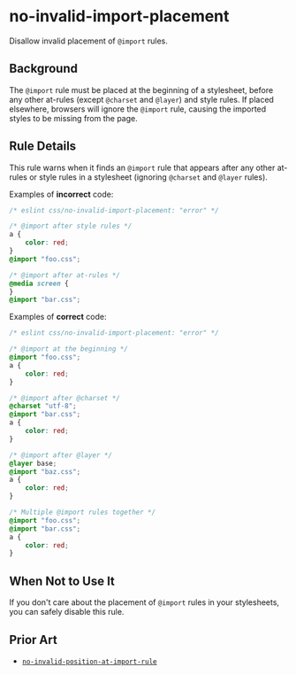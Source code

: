 # no-invalid-import-placement

Disallow invalid placement of `@import` rules.

## Background

The `@import` rule must be placed at the beginning of a stylesheet, before any other at-rules (except `@charset` and `@layer`) and style rules. If placed elsewhere, browsers will ignore the `@import` rule, causing the imported styles to be missing from the page.

## Rule Details

This rule warns when it finds an `@import` rule that appears after any other at-rules or style rules in a stylesheet (ignoring `@charset` and `@layer` rules).

Examples of **incorrect** code:

```css
/* eslint css/no-invalid-import-placement: "error" */

/* @import after style rules */
a {
	color: red;
}
@import "foo.css";

/* @import after at-rules */
@media screen {
}
@import "bar.css";
```

Examples of **correct** code:

```css
/* eslint css/no-invalid-import-placement: "error" */

/* @import at the beginning */
@import "foo.css";
a {
	color: red;
}

/* @import after @charset */
@charset "utf-8";
@import "bar.css";
a {
	color: red;
}

/* @import after @layer */
@layer base;
@import "baz.css";
a {
	color: red;
}

/* Multiple @import rules together */
@import "foo.css";
@import "bar.css";
a {
	color: red;
}
```

## When Not to Use It

If you don't care about the placement of `@import` rules in your stylesheets, you can safely disable this rule.

## Prior Art

- [`no-invalid-position-at-import-rule`](https://stylelint.io/user-guide/rules/no-invalid-position-at-import-rule/)
